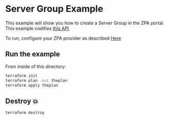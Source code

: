 # Server Group Example

This example will show you how to create a Server Group in the ZPA portal.
This example codifies [this API](https://help.zscaler.com/zpa/api-reference#/server-group-controller).

To run, configure your ZPA provider as described [Here](https://github.com/zscaler/terraform-provider-zpa/blob/master/docs/index.html.markdown)

## Run the example

From inside of this directory:

```bash
terraform init
terraform plan -out theplan
terraform apply theplan
```

## Destroy 💥

```bash
terraform destroy
```
